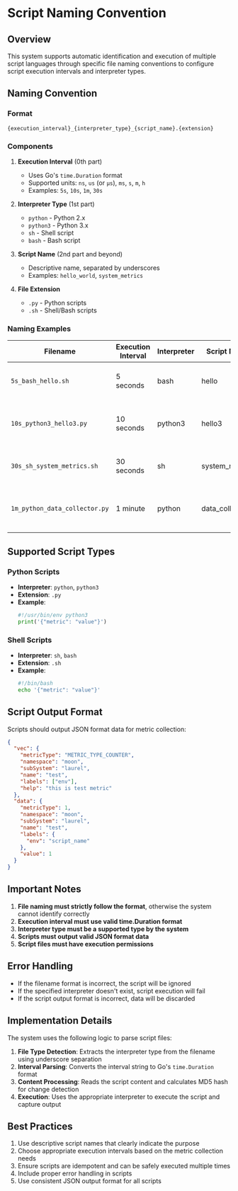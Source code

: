 # Script Naming Convention

## Overview

This system supports automatic identification and execution of multiple script languages through specific file naming conventions to configure script execution intervals and interpreter types.

## Naming Convention

### Format
```
{execution_interval}_{interpreter_type}_{script_name}.{extension}
```

### Components

1. **Execution Interval** (0th part)
   - Uses Go's `time.Duration` format
   - Supported units: `ns`, `us` (or `µs`), `ms`, `s`, `m`, `h`
   - Examples: `5s`, `10s`, `1m`, `30s`

2. **Interpreter Type** (1st part)
   - `python` - Python 2.x
   - `python3` - Python 3.x
   - `sh` - Shell script
   - `bash` - Bash script

3. **Script Name** (2nd part and beyond)
   - Descriptive name, separated by underscores
   - Examples: `hello_world`, `system_metrics`

4. **File Extension**
   - `.py` - Python scripts
   - `.sh` - Shell/Bash scripts

### Naming Examples

| Filename                      | Execution Interval | Interpreter | Script Name    | Description                               |
| ----------------------------- | ------------------ | ----------- | -------------- | ----------------------------------------- |
| `5s_bash_hello.sh`            | 5 seconds          | bash        | hello          | Bash script, executes every 5 seconds     |
| `10s_python3_hello3.py`       | 10 seconds         | python3     | hello3         | Python3 script, executes every 10 seconds |
| `30s_sh_system_metrics.sh`    | 30 seconds         | sh          | system_metrics | Shell script, executes every 30 seconds   |
| `1m_python_data_collector.py` | 1 minute           | python      | data_collector | Python script, executes every 1 minute    |

## Supported Script Types

### Python Scripts
- **Interpreter**: `python`, `python3`
- **Extension**: `.py`
- **Example**:
  ```python
  #!/usr/bin/env python3
  print('{"metric": "value"}')
  ```

### Shell Scripts
- **Interpreter**: `sh`, `bash`
- **Extension**: `.sh`
- **Example**:
  ```bash
  #!/bin/bash
  echo '{"metric": "value"}'
  ```

## Script Output Format

Scripts should output JSON format data for metric collection:

```json
{
  "vec": {
    "metricType": "METRIC_TYPE_COUNTER",
    "namespace": "moon",
    "subSystem": "laurel",
    "name": "test",
    "labels": ["env"],
    "help": "this is test metric"
  },
  "data": {
    "metricType": 1,
    "namespace": "moon",
    "subSystem": "laurel",
    "name": "test",
    "labels": {
      "env": "script_name"
    },
    "value": 1
  }
}
```

## Important Notes

1. **File naming must strictly follow the format**, otherwise the system cannot identify correctly
2. **Execution interval must use valid time.Duration format**
3. **Interpreter type must be a supported type by the system**
4. **Scripts must output valid JSON format data**
5. **Script files must have execution permissions**

## Error Handling

- If the filename format is incorrect, the script will be ignored
- If the specified interpreter doesn't exist, script execution will fail
- If the script output format is incorrect, data will be discarded

## Implementation Details

The system uses the following logic to parse script files:

1. **File Type Detection**: Extracts the interpreter type from the filename using underscore separation
2. **Interval Parsing**: Converts the interval string to Go's `time.Duration` format
3. **Content Processing**: Reads the script content and calculates MD5 hash for change detection
4. **Execution**: Uses the appropriate interpreter to execute the script and capture output

## Best Practices

1. Use descriptive script names that clearly indicate the purpose
2. Choose appropriate execution intervals based on the metric collection needs
3. Ensure scripts are idempotent and can be safely executed multiple times
4. Include proper error handling in scripts
5. Use consistent JSON output format for all scripts 